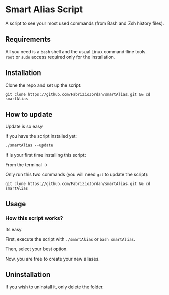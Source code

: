 # Smart Alias Script

A script to see your most used commands (from Bash and Zsh history files).

## Requirements

All you need is a `bash` shell and the usual Linux command-line tools.  
`root` or `sudo` access required only for the installation.

## Installation

Clone the repo and set up the script:

```
git clone https://github.com/FabrizioJordan/smartAlias.git && cd smartAlias
```

## How to update

Update is so easy

If you have the script installed yet:

```
./smartAlias --update
```

If is your first time installing this script:

From the terminal ->

Only run this two commands (you will need ```git``` to update the script):

```
git clone https://github.com/FabrizioJordan/smartAlias.git && cd smartAlias
```

## Usage

### How this script works?

Its easy.

First, execute the script with `./smartAlias` or `bash smartAlias`.

Then, select your best option.

Now, you are free to create your new aliases.

## Uninstallation

If you wish to uninstall it, only delete the folder.
